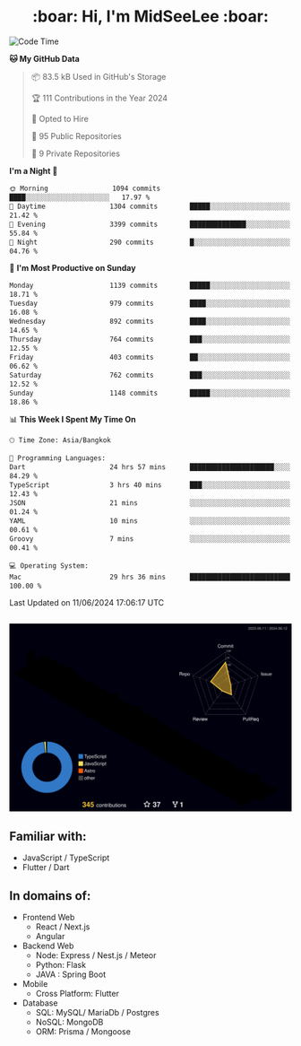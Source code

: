 <h1 align="center"> :boar: Hi, I'm MidSeeLee :boar:</h1>
 
<!--START_SECTION:waka-->
![Code Time](http://img.shields.io/badge/Code%20Time-1%2C711%20hrs%2057%20mins-blue)

**🐱 My GitHub Data** 

> 📦 83.5 kB Used in GitHub's Storage 
 > 
> 🏆 111 Contributions in the Year 2024
 > 
> 💼 Opted to Hire
 > 
> 📜 95 Public Repositories 
 > 
> 🔑 9 Private Repositories 
 > 
**I'm a Night 🦉** 

```text
🌞 Morning                1094 commits        ████░░░░░░░░░░░░░░░░░░░░░   17.97 % 
🌆 Daytime                1304 commits        █████░░░░░░░░░░░░░░░░░░░░   21.42 % 
🌃 Evening                3399 commits        ██████████████░░░░░░░░░░░   55.84 % 
🌙 Night                  290 commits         █░░░░░░░░░░░░░░░░░░░░░░░░   04.76 % 
```
📅 **I'm Most Productive on Sunday** 

```text
Monday                   1139 commits        █████░░░░░░░░░░░░░░░░░░░░   18.71 % 
Tuesday                  979 commits         ████░░░░░░░░░░░░░░░░░░░░░   16.08 % 
Wednesday                892 commits         ████░░░░░░░░░░░░░░░░░░░░░   14.65 % 
Thursday                 764 commits         ███░░░░░░░░░░░░░░░░░░░░░░   12.55 % 
Friday                   403 commits         ██░░░░░░░░░░░░░░░░░░░░░░░   06.62 % 
Saturday                 762 commits         ███░░░░░░░░░░░░░░░░░░░░░░   12.52 % 
Sunday                   1148 commits        █████░░░░░░░░░░░░░░░░░░░░   18.86 % 
```


📊 **This Week I Spent My Time On** 

```text
🕑︎ Time Zone: Asia/Bangkok

💬 Programming Languages: 
Dart                     24 hrs 57 mins      █████████████████████░░░░   84.29 % 
TypeScript               3 hrs 40 mins       ███░░░░░░░░░░░░░░░░░░░░░░   12.43 % 
JSON                     21 mins             ░░░░░░░░░░░░░░░░░░░░░░░░░   01.24 % 
YAML                     10 mins             ░░░░░░░░░░░░░░░░░░░░░░░░░   00.61 % 
Groovy                   7 mins              ░░░░░░░░░░░░░░░░░░░░░░░░░   00.41 % 

💻 Operating System: 
Mac                      29 hrs 36 mins      █████████████████████████   100.00 % 
```


 Last Updated on 11/06/2024 17:06:17 UTC
<!--END_SECTION:waka-->

##

![](./profile-3d-contrib/profile-night-rainbow.svg)

## Familiar with:
- JavaScript / TypeScript
- Flutter / Dart

## In domains of:
- Frontend Web
  - React / Next.js
  - Angular
- Backend Web
  - Node: Express / Nest.js / Meteor
  - Python: Flask
  - JAVA : Spring Boot
- Mobile
  - Cross Platform: Flutter
- Database
  - SQL: MySQL/ MariaDb / Postgres
  - NoSQL: MongoDB
  - ORM: Prisma / Mongoose

